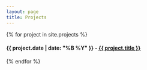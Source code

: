 ```yaml
---
layout: page
title: Projects
---
```


{% for project in site.projects %}
  <h4>{{ project.date | date: "%B %Y" }} - <a href="{{ project.url }}">{{ project.title }}</a></h4>
{% endfor %}
